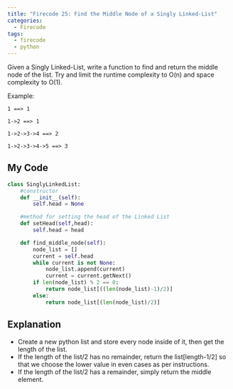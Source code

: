 ```yaml
---
title: "Firecode 25: Find the Middle Node of a Singly Linked-List"
categories:
  - Firecode
tags:
  - firecode
  - python
---
```

Given a Singly Linked-List, write a function to find and return the middle node of the list. Try and limit the runtime complexity to O(n) and space complexity to O(1).

Example:

```
1 ==> 1

1->2 ==> 1

1->2->3->4 ==> 2

1->2->3->4->5 ==> 3
```

## My Code

```python
class SinglyLinkedList:
    #constructor
    def __init__(self):
        self.head = None

    #method for setting the head of the Linked List
    def setHead(self,head):
        self.head = head

    def find_middle_node(self):
        node_list = []
        current = self.head
        while current is not None:
            node_list.append(current)
            current = current.getNext()
        if len(node_list) % 2 == 0:
            return node_list[((len(node_list)-1)/2)]
        else:
            return node_list[(len(node_list)/2)]
```

## Explanation

* Create a new python list and store every node inside of it, then get the length of the list.  
* If the length of the list/2 has no remainder, return the list[length-1/2] so that we choose the lower value in even cases as per instructions.
* If the length of the list/2 has a remainder, simply return the middle element.
